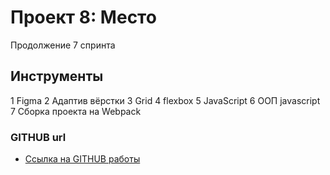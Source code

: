 # Проект 8: Место

Продолжение 7 спринта

## Инструменты

1 Figma
2 Адаптив вёрстки
3 Grid
4 flexbox
5 JavaScript
6 ООП javascript
7 Сборка проекта на Webpack

### GITHUB url

- [Ссылка на GITHUB работы](https://sergey1a.github.io/mesto/.)
